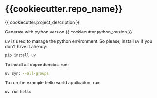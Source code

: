 # {{cookiecutter.repo_name}}

{{ cookiecutter.project_description }}

Generate with python version {{ cookiecutter.python_version }}.

uv is used to manage the python environment. So please, install uv if you don't have it already:

```bash
pip install uv
```

To install all dependencies, run:

```bash
uv sync --all-groups
```

To run the example hello world application, run:

```bash
uv run hello
```





